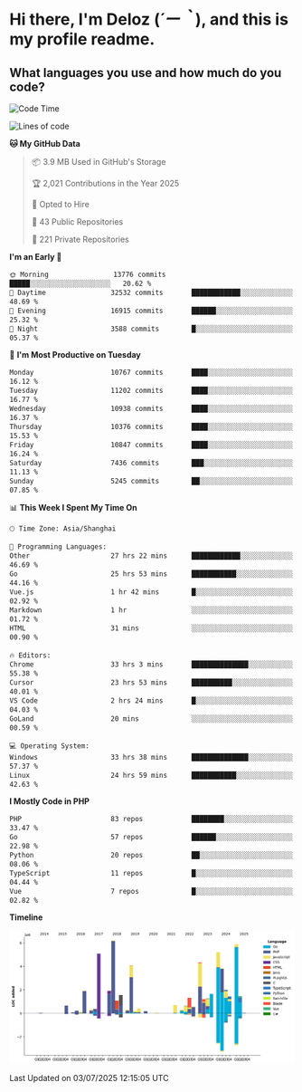 # **Hi there, I'm Deloz (*´ー｀*), and this is my profile readme.**

## **What languages you use and how much do you code?**

<!--START_SECTION:waka-->
![Code Time](http://img.shields.io/badge/Code%20Time-6%2C832%20hrs%2023%20mins-blue)

![Lines of code](https://img.shields.io/badge/From%20Hello%20World%20I%27ve%20Written-56.0%20million%20lines%20of%20code-blue)

**🐱 My GitHub Data** 

> 📦 3.9 MB Used in GitHub's Storage 
 > 
> 🏆 2,021 Contributions in the Year 2025
 > 
> 💼 Opted to Hire
 > 
> 📜 43 Public Repositories 
 > 
> 🔑 221 Private Repositories 
 > 
**I'm an Early 🐤** 

```text
🌞 Morning                13776 commits       █████░░░░░░░░░░░░░░░░░░░░   20.62 % 
🌆 Daytime                32532 commits       ████████████░░░░░░░░░░░░░   48.69 % 
🌃 Evening                16915 commits       ██████░░░░░░░░░░░░░░░░░░░   25.32 % 
🌙 Night                  3588 commits        █░░░░░░░░░░░░░░░░░░░░░░░░   05.37 % 
```
📅 **I'm Most Productive on Tuesday** 

```text
Monday                   10767 commits       ████░░░░░░░░░░░░░░░░░░░░░   16.12 % 
Tuesday                  11202 commits       ████░░░░░░░░░░░░░░░░░░░░░   16.77 % 
Wednesday                10938 commits       ████░░░░░░░░░░░░░░░░░░░░░   16.37 % 
Thursday                 10376 commits       ████░░░░░░░░░░░░░░░░░░░░░   15.53 % 
Friday                   10847 commits       ████░░░░░░░░░░░░░░░░░░░░░   16.24 % 
Saturday                 7436 commits        ███░░░░░░░░░░░░░░░░░░░░░░   11.13 % 
Sunday                   5245 commits        ██░░░░░░░░░░░░░░░░░░░░░░░   07.85 % 
```


📊 **This Week I Spent My Time On** 

```text
🕑︎ Time Zone: Asia/Shanghai

💬 Programming Languages: 
Other                    27 hrs 22 mins      ████████████░░░░░░░░░░░░░   46.69 % 
Go                       25 hrs 53 mins      ███████████░░░░░░░░░░░░░░   44.16 % 
Vue.js                   1 hr 42 mins        █░░░░░░░░░░░░░░░░░░░░░░░░   02.92 % 
Markdown                 1 hr                ░░░░░░░░░░░░░░░░░░░░░░░░░   01.72 % 
HTML                     31 mins             ░░░░░░░░░░░░░░░░░░░░░░░░░   00.90 % 

🔥 Editors: 
Chrome                   33 hrs 3 mins       ██████████████░░░░░░░░░░░   55.38 % 
Cursor                   23 hrs 53 mins      ██████████░░░░░░░░░░░░░░░   40.01 % 
VS Code                  2 hrs 24 mins       █░░░░░░░░░░░░░░░░░░░░░░░░   04.03 % 
GoLand                   20 mins             ░░░░░░░░░░░░░░░░░░░░░░░░░   00.59 % 

💻 Operating System: 
Windows                  33 hrs 38 mins      ██████████████░░░░░░░░░░░   57.37 % 
Linux                    24 hrs 59 mins      ███████████░░░░░░░░░░░░░░   42.63 % 
```

**I Mostly Code in PHP** 

```text
PHP                      83 repos            ████████░░░░░░░░░░░░░░░░░   33.47 % 
Go                       57 repos            ██████░░░░░░░░░░░░░░░░░░░   22.98 % 
Python                   20 repos            ██░░░░░░░░░░░░░░░░░░░░░░░   08.06 % 
TypeScript               11 repos            █░░░░░░░░░░░░░░░░░░░░░░░░   04.44 % 
Vue                      7 repos             █░░░░░░░░░░░░░░░░░░░░░░░░   02.82 % 
```



**Timeline**

![Lines of Code chart](https://raw.githubusercontent.com/deloz/deloz/main/assets/bar_graph.png)


 Last Updated on 03/07/2025 12:15:05 UTC
<!--END_SECTION:waka-->
